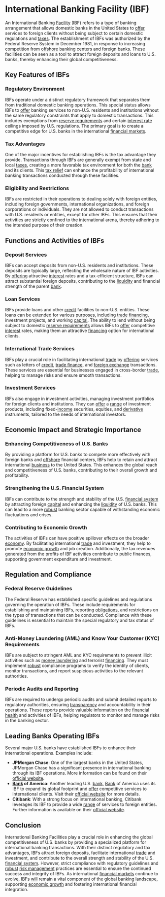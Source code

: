 # International Banking Facility (IBF)

An International Banking [Facility](../f/facility.md) (IBF) refers to a type of banking arrangement that allows domestic banks in the United States to [offer](../o/offer.md) services to foreign clients without being subject to certain domestic regulations and [taxes](../t/taxes.md). The establishment of IBFs was authorized by the Federal Reserve System in December 1981, in response to increasing competition from [offshore](../o/offshore.md) banking centers and foreign banks. These facilities can be seen as a tool to attract foreign deposits and loans to U.S. banks, thereby enhancing their global competitiveness.

## Key Features of IBFs

### Regulatory Environment
IBFs operate under a distinct regulatory framework that separates them from traditional domestic banking operations. This special status allows IBFs to [offer](../o/offer.md) banking services to non-U.S. residents and institutions without the same regulatory constraints that apply to domestic transactions. This includes exemptions from [reserve requirements](../r/reserve_requirements.md) and certain [interest rate](../i/interest_rate.md) ceilings imposed by U.S. regulations. The primary goal is to create a competitive edge for U.S. banks in the international [financial markets](../f/financial_market.md).

### Tax Advantages
One of the major incentives for establishing IBFs is the tax advantage they provide. Transactions through IBFs are generally exempt from state and local [taxes](../t/taxes.md), creating a more favorable tax environment for both the [bank](../b/bank.md) and its clients. This [tax relief](../t/tax_relief.md) can enhance the profitability of international banking transactions conducted through these facilities.

### Eligibility and Restrictions
IBFs are restricted in their operations to dealing solely with foreign entities, including foreign governments, international organizations, and foreign corporations or individuals. They are not allowed to conduct transactions with U.S. residents or entities, except for other IBFs. This ensures that their activities are strictly confined to the international arena, thereby adhering to the intended purpose of their creation.

## Functions and Activities of IBFs

### Deposit Services
IBFs can accept deposits from non-U.S. residents and institutions. These deposits are typically large, reflecting the wholesale nature of IBF activities. By [offering](../o/offering.md) attractive [interest](../i/interest.md) rates and a tax-efficient structure, IBFs can attract substantial foreign deposits, contributing to the [liquidity](../l/liquidity.md) and financial strength of the parent [bank](../b/bank.md).

### Loan Services
IBFs provide loans and other [credit](../c/credit.md) facilities to non-U.S. entities. These loans can be extended for various purposes, including [trade](../t/trade.md) [financing](../f/financing.md), investment projects, and working [capital](../c/capital.md). The ability to lend without being subject to domestic [reserve requirements](../r/reserve_requirements.md) allows IBFs to [offer](../o/offer.md) competitive [interest](../i/interest.md) rates, making them an attractive [financing](../f/financing.md) option for international clients.

### International Trade Services
IBFs play a crucial role in facilitating international [trade](../t/trade.md) by [offering](../o/offering.md) services such as letters of [credit](../c/credit.md), [trade finance](../t/trade_finance.md), and [foreign exchange](../f/foreign_exchange.md) transactions. These services are essential for businesses engaged in cross-border [trade](../t/trade.md), helping to manage risks and ensure smooth transactions.

### Investment Services
IBFs also engage in investment activities, managing investment portfolios for foreign clients and institutions. They can [offer](../o/offer.md) a [range](../r/range.md) of investment products, including fixed-[income](../i/income.md) securities, equities, and [derivative](../d/derivative.md) instruments, tailored to the needs of international investors.

## Economic Impact and Strategic Importance

### Enhancing Competitiveness of U.S. Banks
By providing a platform for U.S. banks to compete more effectively with foreign banks and [offshore](../o/offshore.md) financial centers, IBFs help to retain and attract international [business](../b/business.md) to the United States. This enhances the global reach and competitiveness of U.S. banks, contributing to their overall growth and profitability.

### Strengthening the U.S. Financial System
IBFs can contribute to the strength and stability of the U.S. [financial system](../f/financial_system.md) by attracting foreign [capital](../c/capital.md) and enhancing the [liquidity](../l/liquidity.md) of U.S. banks. This can lead to a more [robust](../r/robust.md) banking sector capable of withstanding economic fluctuations and crises.

### Contributing to Economic Growth
The activities of IBFs can have positive spillover effects on the broader [economy](../e/economy.md). By facilitating international [trade](../t/trade.md) and investment, they help to promote [economic growth](../e/economic_growth.md) and job creation. Additionally, the tax revenues generated from the profits of IBF activities contribute to public finances, supporting government expenditure and investment.

## Regulation and Compliance

### Federal Reserve Guidelines
The Federal Reserve has established specific guidelines and regulations governing the operation of IBFs. These include requirements for establishing and maintaining IBFs, reporting [obligations](../o/obligation.md), and restrictions on the types of transactions that can be conducted. Compliance with these guidelines is essential to maintain the special regulatory and tax status of IBFs.

### Anti-Money Laundering (AML) and Know Your Customer (KYC) Requirements
IBFs are subject to stringent AML and KYC requirements to prevent illicit activities such as [money laundering](../m/money_laundering.md) and terrorist [financing](../f/financing.md). They must implement [robust](../r/robust.md) compliance programs to verify the identity of clients, monitor transactions, and report suspicious activities to the relevant authorities.

### Periodic Audits and Reporting
IBFs are required to undergo periodic audits and submit detailed reports to regulatory authorities, ensuring [transparency](../t/transparency.md) and accountability in their operations. These reports provide valuable information on the [financial health](../f/financial_health.md) and activities of IBFs, helping regulators to monitor and manage risks in the banking sector.

## Leading Banks Operating IBFs

Several major U.S. banks have established IBFs to enhance their international operations. Examples include:

- **JPMorgan Chase**: One of the largest banks in the United States, JPMorgan Chase has a significant presence in international banking through its IBF operations. More information can be found on their [official website](https://www.jpmorganchase.com/).
- **[Bank](../b/bank.md) of America**: Another leading U.S. [bank](../b/bank.md), [Bank](../b/bank.md) of America uses its IBF to expand its global footprint and [offer](../o/offer.md) competitive services to international clients. Visit their [official website](https://www.bankofamerica.com/) for more details.
- **Citibank**: With a strong focus on international banking, Citibank leverages its IBF to provide a wide [range](../r/range.md) of services to foreign entities. Further information is available on their [official website](https://www.citigroup.com/).

## Conclusion

International Banking Facilities play a crucial role in enhancing the global competitiveness of U.S. banks by providing a specialized platform for international banking transactions. With their distinct regulatory and tax advantages, IBFs attract foreign deposits, facilitate international [trade](../t/trade.md) and investment, and contribute to the overall strength and stability of the U.S. [financial system](../f/financial_system.md). However, strict compliance with regulatory guidelines and [robust](../r/robust.md) [risk management](../r/risk_management.md) practices are essential to ensure the continued success and integrity of IBFs. As international [financial markets](../f/financial_market.md) continue to evolve, IBFs [will](../w/will.md) remain a vital component of the global banking landscape, supporting [economic growth](../e/economic_growth.md) and fostering international financial integration.